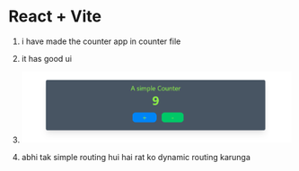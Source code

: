 # React + Vite

1. i have made the counter app in counter file 
2. it has good ui

3.  <img src="./src/counter app.PNG" alt="" />

4. abhi tak simple routing hui hai rat ko dynamic routing karunga